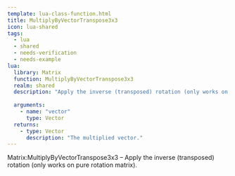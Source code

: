 ```yaml
---
template: lua-class-function.html
title: MultiplyByVectorTranspose3x3
icon: lua-shared
tags:
  - lua
  - shared
  - needs-verification
  - needs-example
lua:
  library: Matrix
  function: MultiplyByVectorTranspose3x3
  realm: shared
  description: "Apply the inverse (transposed) rotation (only works on pure rotation matrix)."
  
  arguments:
    - name: "vector"
      type: Vector
  returns:
    - type: Vector
      description: "The multiplied vector."
---
```


<div class="lua__search__keywords">
Matrix:MultiplyByVectorTranspose3x3 &#x2013; Apply the inverse (transposed) rotation (only works on pure rotation matrix).
</div>
